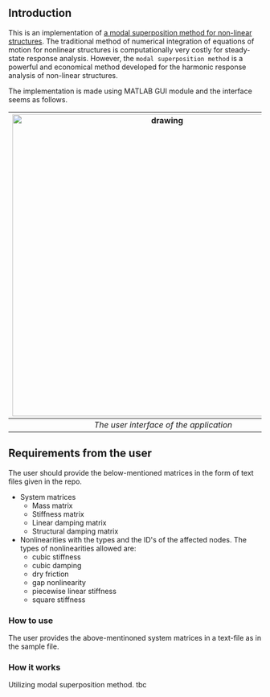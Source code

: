 ## Introduction
This is an implementation of [a modal superposition method for non-linear structures](https://scholar.google.com/citations?view_op=view_citation&hl=en&user=WqtD98YAAAAJ&citation_for_view=WqtD98YAAAAJ:aqlVkmm33-oC). The traditional method of numerical integration of equations of motion for nonlinear structures is computationally very costly for steady-state response analysis. However, the `modal superposition method` is a powerful and economical method developed for the harmonic response analysis of non-linear structures.

The implementation is made using MATLAB GUI module and the interface seems as follows.

| <img src="https://github.com/koraymelih/nonlinear-vibrations/assets/92992383/a3ce2754-e4ed-460e-b96c-4a7dd1d36d19" alt="drawing" width="600"/> |
|:--:|
| *The user interface of the application* |

## Requirements from the user
The user should provide the below-mentioned matrices in the form of text files given in the repo.
- System matrices
  - Mass matrix
  - Stiffness matrix
  - Linear damping matrix
  - Structural damping matrix
- Nonlinearities with the types and the  ID's of the affected nodes. The types of nonlinearities allowed are:
  - cubic stiffness
  - cubic damping
  - dry friction
  - gap nonlinearity
  - piecewise linear stiffness
  - square stiffness 

### How to use
The user provides the above-mentinoned system matrices in a text-file as in the sample file.

### How it works
Utilizing modal superposition method.
tbc

<!---
Provided the
Linear modlari 
Calculating the linear modes.
Adding the nonlinearities 
Given the stiffness damping ans mass matrix, linear modal analysis... as user requires... mod shapelarini hesapliyo..

with modal superposition method
-->


